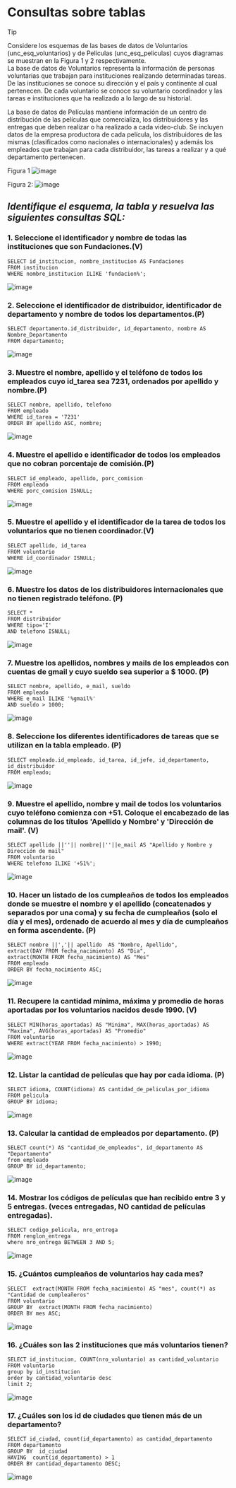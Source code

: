 # Consultas sobre tablas

>[!TIP]
> Considere los esquemas de las bases de datos de Voluntarios (unc_esq_voluntarios) y de Películas (unc_esq_peliculas) cuyos diagramas se muestran en la
>Figura 1 y 2 respectivamente.<br>
>La base de datos de Voluntarios representa la información de personas voluntarias que trabajan para instituciones
>realizando determinadas tareas. De las instituciones se conoce su dirección y el país y continente al cual pertenecen. De cada voluntario se conoce su
>voluntario coordinador y las tareas e instituciones que ha realizado a lo largo de su historial.
>
>La base de datos de Películas mantiene información de un centro de distribución de las películas que comercializa, los distribuidores y las entregas que deben realizar o ha realizado a cada video-club.
>Se incluyen datos de la empresa productora de cada película, los distribuidores de las mismas (clasificados como nacionales o internacionales) y además los empleados que trabajan para cada distribuidor, las tareas a realizar y a qué departamento pertenecen.

Figura 1
![image](https://github.com/M-VictoriaCM/RepasoBaseDeDatos/assets/70769530/f559eca7-4ba2-4727-9009-77a089b61a2e)

Figura 2:
![image](https://github.com/M-VictoriaCM/RepasoBaseDeDatos/assets/70769530/e1c9db9e-008c-4a19-af97-d3641c8f95c3)

## ***Identifique el esquema, la tabla y resuelva las siguientes consultas SQL:***

### 1. Seleccione el identificador y nombre de todas las instituciones que son Fundaciones.(V)
```
SELECT id_institucion, nombre_institucion AS Fundaciones
FROM institucion
WHERE nombre_institucion ILIKE 'fundacion%';
```
![image](https://github.com/M-VictoriaCM/RepasoBaseDeDatos/assets/70769530/12611f0d-6527-4943-950f-68aa9f225f3c)

### 2. Seleccione el identificador de distribuidor, identificador de departamento y nombre de todos los departamentos.(P)
```
SELECT departamento.id_distribuidor, id_departamento, nombre AS Nombre_Departamento
FROM departamento;
```
![image](https://github.com/M-VictoriaCM/RepasoBaseDeDatos/assets/70769530/64951905-e064-4a8d-81b5-5e226237480f)

### 3. Muestre el nombre, apellido y el teléfono de todos los empleados cuyo id_tarea sea 7231, ordenados por apellido y nombre.(P)
```
SELECT nombre, apellido, telefono
FROM empleado
WHERE id_tarea = '7231'
ORDER BY apellido ASC, nombre;
```
![image](https://github.com/M-VictoriaCM/RepasoBaseDeDatos/assets/70769530/f0f316da-e46f-413c-9489-4074892d0f75)

### 4. Muestre el apellido e identificador de todos los empleados que no cobran porcentaje de comisión.(P)
```
SELECT id_empleado, apellido, porc_comision
FROM empleado
WHERE porc_comision ISNULL;
```
![image](https://github.com/M-VictoriaCM/RepasoBaseDeDatos/assets/70769530/0041ba1b-20aa-43cf-923e-75614bdd66a9)

### 5. Muestre el apellido y el identificador de la tarea de todos los voluntarios que no tienen coordinador.(V)
```
SELECT apellido, id_tarea
FROM voluntario
WHERE id_coordinador ISNULL;
```
![image](https://github.com/M-VictoriaCM/RepasoBaseDeDatos/assets/70769530/693533db-ca3c-4918-830a-03e8e7aadca5)

### 6. Muestre los datos de los distribuidores internacionales que no tienen registrado teléfono. (P)
```
SELECT *
FROM distribuidor
WHERE tipo='I' 
AND telefono ISNULL;
```
![image](https://github.com/M-VictoriaCM/RepasoBaseDeDatos/assets/70769530/f9e3ab97-f839-4a28-b9f5-c820d060ee10)

### 7. Muestre los apellidos, nombres y mails de los empleados con cuentas de gmail y cuyo sueldo sea superior a $ 1000. (P)
```
SELECT nombre, apellido, e_mail, sueldo
FROM empleado
WHERE e_mail ILIKE '%gmail%'
AND sueldo > 1000;
```
![image](https://github.com/M-VictoriaCM/RepasoBaseDeDatos/assets/70769530/e78d453b-5a71-4d2e-b8c8-5d12e3207b8e)


### 8. Seleccione los diferentes identificadores de tareas que se utilizan en la tabla empleado. (P)
```
SELECT empleado.id_empleado, id_tarea, id_jefe, id_departamento, id_distribuidor
FROM empleado;
```
![image](https://github.com/M-VictoriaCM/RepasoBaseDeDatos/assets/70769530/d156657b-f004-4f42-a9da-cb187641c79f)

### 9. Muestre el apellido, nombre y mail de todos los voluntarios cuyo teléfono comienza con +51. Coloque el encabezado de las columnas de los títulos 'Apellido y Nombre' y 'Dirección de mail'. (V)
```
SELECT apellido ||''|| nombre||''||e_mail AS "Apellido y Nombre y Dirección de mail"
FROM voluntario
WHERE telefono ILIKE '+51%';
```
![image](https://github.com/M-VictoriaCM/RepasoBaseDeDatos/assets/70769530/d6fd0c48-0bd0-4c88-9eb6-10575df3993a)

### 10. Hacer un listado de los cumpleaños de todos los empleados donde se muestre el nombre y el apellido (concatenados y separados por una coma) y su fecha de cumpleaños (solo el día y el mes), ordenado de acuerdo al mes y día de cumpleaños en forma ascendente.	(P)
```
SELECT nombre ||','|| apellido  AS "Nombre, Apellido",
extract(DAY FROM fecha_nacimiento) AS "Dia",
extract(MONTH FROM fecha_nacimiento) AS "Mes"
FROM empleado
ORDER BY fecha_nacimiento ASC;
```
![image](https://github.com/M-VictoriaCM/RepasoBaseDeDatos/assets/70769530/a9ba9457-fd2f-421e-b0eb-b60027a04067)

### 11. Recupere la cantidad mínima, máxima y promedio de horas aportadas por los voluntarios nacidos desde 1990. (V)
```
SELECT MIN(horas_aportadas) AS "Minima", MAX(horas_aportadas) AS "Maxima", AVG(horas_aportadas) AS "Promedio"
FROM voluntario
WHERE extract(YEAR FROM fecha_nacimiento) > 1990;
```
![image](https://github.com/M-VictoriaCM/RepasoBaseDeDatos/assets/70769530/82814d07-3d37-4b2d-8b77-adc239677984)

### 12. Listar la cantidad de películas que hay por cada idioma. (P)
```
SELECT idioma, COUNT(idioma) AS cantidad_de_peliculas_por_idioma
FROM pelicula
GROUP BY idioma;
```
![image](https://github.com/M-VictoriaCM/RepasoBaseDeDatos/assets/70769530/86318539-eab2-4d7e-9951-3e4e15e87337)

### 13. Calcular la cantidad de empleados por departamento. (P)
```
SELECT count(*) AS "cantidad_de_empleados", id_departamento AS "Departamento"
from empleado
GROUP BY id_departamento;
```
![image](https://github.com/M-VictoriaCM/RepasoBaseDeDatos/assets/70769530/c93390c7-e051-45d9-b0a1-6b91ac8d4f21)

### 14. Mostrar los códigos de películas que han recibido entre 3 y 5 entregas. (veces entregadas, NO cantidad de películas entregadas).
```
SELECT codigo_pelicula, nro_entrega
FROM renglon_entrega
where nro_entrega BETWEEN 3 AND 5;
```
![image](https://github.com/M-VictoriaCM/RepasoBaseDeDatos/assets/70769530/bd760847-0422-47a9-af28-4834e3ceb049)

### 15. ¿Cuántos cumpleaños de voluntarios hay cada mes?
```
SELECT  extract(MONTH FROM fecha_nacimiento) AS "mes", count(*) as "Cantidad de cumpleañeros"
FROM voluntario
GROUP BY  extract(MONTH FROM fecha_nacimiento)
ORDER BY mes ASC;
```
![image](https://github.com/M-VictoriaCM/RepasoBaseDeDatos/assets/70769530/93b9399e-5671-42f1-9214-70494e52be1b)

### 16. ¿Cuáles son las 2 instituciones que más voluntarios tienen?
```
SELECT id_institucion, COUNT(nro_voluntario) as cantidad_voluntario
FROM voluntario
group by id_institucion
order by cantidad_voluntario desc
limit 2;
```
![image](https://github.com/M-VictoriaCM/RepasoBaseDeDatos/assets/70769530/eb206721-0c51-4aa2-95a3-dd341353a34a)

### 17. ¿Cuáles son los id de ciudades que tienen más de un departamento? 
```
SELECT id_ciudad, count(id_departamento) as cantidad_departamento
FROM departamento
GROUP BY  id_ciudad
HAVING  count(id_departamento) > 1
ORDER BY cantidad_departamento DESC;
```
![image](https://github.com/M-VictoriaCM/RepasoBaseDeDatos/assets/70769530/ecb1e447-9e99-4576-83ca-49f886844a5b)

